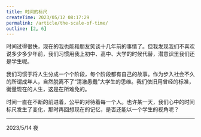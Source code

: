 ```yaml
---
title: 时间的标尺
createTime: 2023/05/12 08:17:29
permalink: /article/the-scale-of-time/
outline: [2, 6]
---
```

时间过得很快，现在的我也能和朋友笑谈十几年前的事情了。但我发现我们不喜欢说多少多少年前，我们习惯用我上初中、高中、大学的时候代替，潜意识里我们还是学生呢。



我们习惯于将人生分成一个个阶段，每个阶段都有自己的故事。作为步入社会不久的所谓成年人，自然脱离不了“清澈愚蠢”大学生的思维。我们依旧用曾经的标准，衡量现在的人生，这是在所难免的。



时间一直在不断的前进着，公平的对待着每一个人。也许某一天，我们心中的时间标尺发生了变化，那时再回想现在的记忆，是否还能以一个学生的视角呢？



---

2023/5/14 夜

